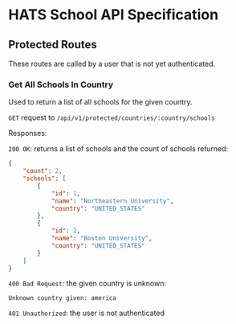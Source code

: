 # HATS School API Specification

## Protected Routes
These routes are called by a user that is not yet authenticated.


### Get All Schools In Country
Used to return a list of all schools for the given country.

`GET` request to `/api/v1/protected/countries/:country/schools`

Responses:

`200 OK`: returns a list of schools and the count of schools returned: 
```json
{
    "count": 2,
    "schools": [
        {
            "id": 1,
            "name": "Northeastern University",
            "country": "UNITED_STATES"
        },
        {
            "id": 2,
            "name": "Boston University",
            "country": "UNITED_STATES"
        }
    ]
}
```

`400 Bad Request`: the given country is unknown:
```
Unknown country given: america
```


`401 Unauthorized`: the user is not authenticated
